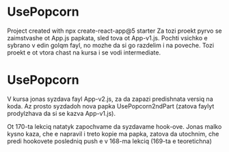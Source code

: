 # UsePopcorn

Project created with npx create-react-app@5 starter
Za tozi proekt pyrvo se zaimstvashe ot App.js papkata, sled tova ot App-v1.js. Pochti vsichko e sybrano v edin golqm fayl, no mozhe da si go razdelim i na poveche.
Tozi proekt e ot vtora chast na kursa i se vodi intermediate.

# UsePopcorn

V kursa jonas syzdava fayl App-v2.js, za da zapazi predishnata versiq na koda.
Az prosto syzdadoh nova papka UsePopcorn2ndPart (zatova faylyt prodylzhava da si se kazva App-v1.js).

Ot 170-ta lekciq natatyk zapochvame da syzdavame hook-ove. Jonas malko kysno kaza, che e napravil i treto kopie
ma papka, zatova da utochnim, che predi hookovete posledniq push e v 168-ma lekciq (169-ta e teoretichna)
